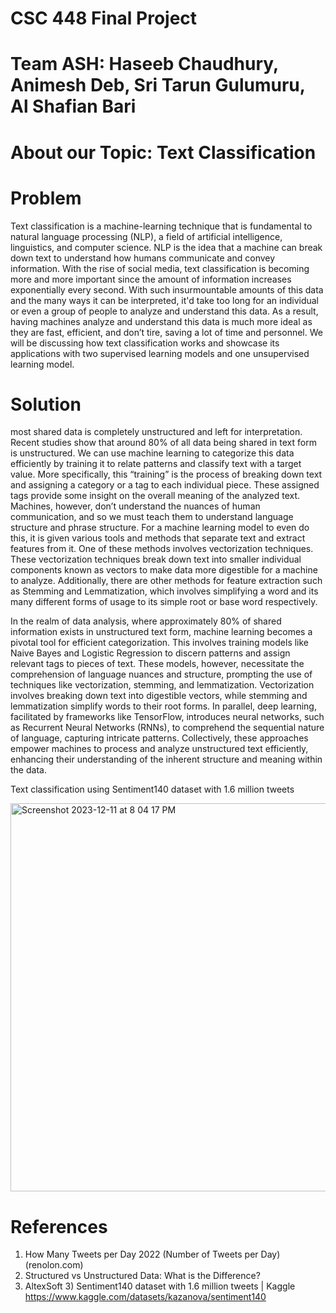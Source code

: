 # CSC 448 Final Project

# Team ASH: Haseeb Chaudhury, Animesh Deb, Sri Tarun Gulumuru, Al Shafian Bari 

# About our Topic: Text Classification

# Problem
Text classification is a machine-learning technique that is fundamental to natural language processing
(NLP), a field of artificial intelligence, linguistics, and computer science. NLP is the idea that a machine can
break down text to understand how humans communicate and convey information. With the rise of social media,
text classification is becoming more and more important since the amount of information increases exponentially
every second. With such insurmountable amounts of this data and the many ways it can be interpreted, it'd take too long for an
individual or even a group of people to analyze and understand this data. As a result, having machines analyze
and understand this data is much more ideal as they are fast, efficient, and don’t tire, saving a lot of time and
personnel. We will  be discussing how text classification works and showcase its applications with
two supervised learning models and one unsupervised learning model.

# Solution
most shared data is completely unstructured and left for interpretation.
Recent studies show that around 80% of all data being shared in text form is unstructured. We can
use machine learning to categorize this data efficiently by training it to relate patterns and classify
text with a target value. More specifically, this “training” is the process of breaking down text and
assigning a category or a tag to each individual piece. These assigned tags provide some insight on
the overall meaning of the analyzed text. Machines, however, don’t understand the nuances of human
communication, and so we must teach them to understand language structure and phrase structure. 
For a machine learning model to even do this, it is given various tools and methods that separate text and extract features from it.
One of these methods involves vectorization techniques. These vectorization techniques break down text into
smaller individual components known as vectors to make data more digestible for a machine to
analyze. Additionally, there are other methods for feature extraction such as Stemming and
Lemmatization, which involves simplifying a word and its many different forms of usage to its simple
root or base word respectively.

In the realm of data analysis, where approximately 80% of shared information exists in unstructured text form, machine learning becomes a pivotal tool for efficient categorization. 
This involves training models like Naive Bayes and Logistic Regression to discern patterns and assign relevant tags to pieces of text. 
These models, however, necessitate the comprehension of language nuances and structure, prompting the use of techniques like vectorization, stemming, and lemmatization.
Vectorization involves breaking down text into digestible vectors, while stemming and lemmatization simplify words to their root forms. 
In parallel, deep learning, facilitated by frameworks like TensorFlow, introduces neural networks, such as Recurrent Neural Networks (RNNs), to comprehend the sequential nature of language, capturing intricate patterns. Collectively, these approaches empower machines to process and analyze unstructured text efficiently, enhancing their understanding of the inherent structure and meaning within the data.

Text classification using  Sentiment140 dataset with 1.6 million tweets

<img width="621" alt="Screenshot 2023-12-11 at 8 04 17 PM" src="https://github.com/sritarung/csc448_final/assets/41488124/e2f8f1c3-c7ff-467e-8ac7-9e8116017ea6">

# References
1) How Many Tweets per Day 2022 (Number of Tweets per Day) (renolon.com)
2) Structured vs Unstructured Data: What is the Difference? 
3) AltexSoft 3) Sentiment140 dataset with 1.6 million tweets | Kaggle
https://www.kaggle.com/datasets/kazanova/sentiment140


